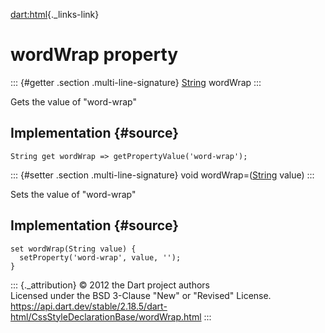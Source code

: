 [dart:html](../../dart-html/dart-html-library){._links-link}

wordWrap property
=================

::: {#getter .section .multi-line-signature}
[String](../../dart-core/string-class) wordWrap
:::

Gets the value of \"word-wrap\"

Implementation {#source}
--------------

``` {.language-dart data-language="dart"}
String get wordWrap => getPropertyValue('word-wrap');
```

::: {#setter .section .multi-line-signature}
void wordWrap=([String](../../dart-core/string-class) value)
:::

Sets the value of \"word-wrap\"

Implementation {#source}
--------------

``` {.language-dart data-language="dart"}
set wordWrap(String value) {
  setProperty('word-wrap', value, '');
}
```

::: {._attribution}
© 2012 the Dart project authors\
Licensed under the BSD 3-Clause \"New\" or \"Revised\" License.\
<https://api.dart.dev/stable/2.18.5/dart-html/CssStyleDeclarationBase/wordWrap.html>
:::

